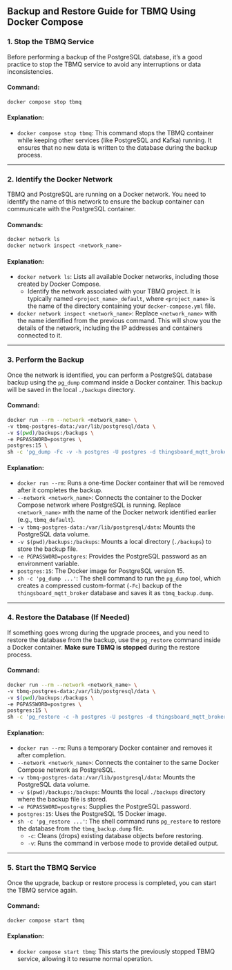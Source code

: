 ## Backup and Restore Guide for TBMQ Using Docker Compose

### 1. Stop the TBMQ Service

Before performing a backup of the PostgreSQL database, it’s a good practice to stop the TBMQ service to avoid any
interruptions or data inconsistencies.

#### Command:

```bash
docker compose stop tbmq
```

#### Explanation:

- `docker compose stop tbmq`: This command stops the TBMQ container while keeping other services (like PostgreSQL and
  Kafka) running. It ensures that no new data is written to the database during the backup process.

---

### 2. Identify the Docker Network

TBMQ and PostgreSQL are running on a Docker network. You need to identify the name of this network to ensure the backup
container can communicate with the PostgreSQL container.

#### Commands:

```bash
docker network ls
docker network inspect <network_name>
```

#### Explanation:

- `docker network ls`: Lists all available Docker networks, including those created by Docker Compose.
    - Identify the network associated with your TBMQ project. It is typically named `<project_name>_default`, where
      `<project_name>` is the name of the directory containing your `docker-compose.yml` file.
- `docker network inspect <network_name>`: Replace `<network_name>` with the name identified from the previous command.
  This will show you the details of the network, including the IP addresses and containers connected to it.

---

### 3. Perform the Backup

Once the network is identified, you can perform a PostgreSQL database backup using the `pg_dump` command inside a Docker
container. This backup will be saved in the local `./backups` directory.

#### Command:

```bash
docker run --rm --network <network_name> \
-v tbmq-postgres-data:/var/lib/postgresql/data \
-v $(pwd)/backups:/backups \
-e PGPASSWORD=postgres \
postgres:15 \
sh -c 'pg_dump -Fc -v -h postgres -U postgres -d thingsboard_mqtt_broker > /backups/tbmq_backup.dump'
```

#### Explanation:

- `docker run --rm`: Runs a one-time Docker container that will be removed after it completes the backup.
- `--network <network_name>`: Connects the container to the Docker Compose network where PostgreSQL is running. Replace
  `<network_name>` with the name of the Docker network identified earlier (e.g., `tbmq_default`).
- `-v tbmq-postgres-data:/var/lib/postgresql/data`: Mounts the PostgreSQL data volume.
- `-v $(pwd)/backups:/backups`: Mounts a local directory (`./backups`) to store the backup file.
- `-e PGPASSWORD=postgres`: Provides the PostgreSQL password as an environment variable.
- `postgres:15`: The Docker image for PostgreSQL version 15.
- `sh -c 'pg_dump ...'`: The shell command to run the `pg_dump` tool, which creates a compressed custom-format (`-Fc`)
  backup of the `thingsboard_mqtt_broker` database and saves it as `tbmq_backup.dump`.

---

### 4. Restore the Database (If Needed)

If something goes wrong during the upgrade procees, and you need to restore the database from the backup, use the
`pg_restore` command inside a Docker container. **Make sure TBMQ is stopped** during the restore process.

#### Command:

```bash
docker run --rm --network <network_name> \
-v tbmq-postgres-data:/var/lib/postgresql/data \
-v $(pwd)/backups:/backups \
-e PGPASSWORD=postgres \
postgres:15 \
sh -c 'pg_restore -c -h postgres -U postgres -d thingsboard_mqtt_broker -v /backups/tbmq_backup.dump'
```

#### Explanation:

- `docker run --rm`: Runs a temporary Docker container and removes it after completion.
- `--network <network_name>`: Connects the container to the same Docker Compose network as PostgreSQL.
- `-v tbmq-postgres-data:/var/lib/postgresql/data`: Mounts the PostgreSQL data volume.
- `-v $(pwd)/backups:/backups`: Mounts the local `./backups` directory where the backup file is stored.
- `-e PGPASSWORD=postgres`: Supplies the PostgreSQL password.
- `postgres:15`: Uses the PostgreSQL 15 Docker image.
- `sh -c 'pg_restore ...'`: The shell command runs `pg_restore` to restore the database from the `tbmq_backup.dump`
  file.
    - `-c`: Cleans (drops) existing database objects before restoring.
    - `-v`: Runs the command in verbose mode to provide detailed output.

---

### 5. Start the TBMQ Service

Once the upgrade, backup or restore process is completed, you can start the TBMQ service again.

#### Command:

```bash
docker compose start tbmq
```

#### Explanation:

- `docker compose start tbmq`: This starts the previously stopped TBMQ service, allowing it to resume normal operation.

